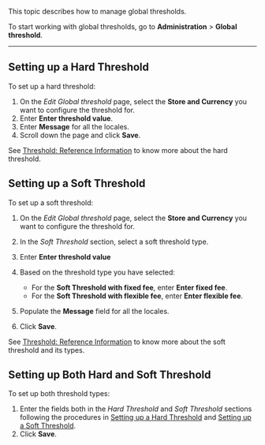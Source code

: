 This topic describes how to manage global thresholds.

To start working with global thresholds, go to **Administration** > **Global threshold**.
***
## Setting up a Hard Threshold
To set up a hard threshold:
1. On the *Edit Global threshold* page, select the **Store and Currency** you want to configure the threshold for.
2. Enter **Enter threshold value**.
3. Enter **Message** for all the locales.
4. Scroll down the page and click **Save**.

See [Threshold: Reference Information](https://documentation.spryker.com/docs/threshold-reference-information) to know more about the hard threshold.

## Setting up a Soft Threshold
To set up a soft threshold:
1. On the *Edit Global threshold* page, select the **Store and Currency** you want to configure the threshold for.
2. In the *Soft Threshold* section, select a soft threshold type.
3. Enter **Enter threshold value** 
4. Based on the threshold type you have selected:
   * For the **Soft Threshold with fixed fee**, enter **Enter fixed fee**.
   * For the **Soft Threshold with flexible fee**, enter **Enter flexible fee**.

5. Populate the **Message** field for all the locales.
6. Click **Save**.

See [Threshold: Reference Information](https://documentation.spryker.com/docs/threshold-reference-information) to know more about the soft threshold and its types.

## Setting up Both Hard and Soft Threshold
To set up both threshold types:
1. Enter the fields both in the *Hard Threshold* and *Soft Threshold* sections following the procedures in [Setting up a Hard Threshold](#setting-up-a-hard-threshold) and [Setting up a Soft Threshold](#setting-up-a-soft-threshold).
2. Click **Save**.
